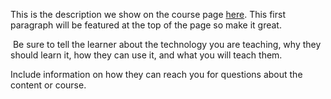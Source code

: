 This is the description we show on the course page [here](https://lab.github.com/BerninaMad/health-check-load-balancer). This first paragraph will be featured at the top of the page so make it great.
​

​
Be sure to tell the learner about the technology you are teaching, why they should learn it, how they can use it, and what you will teach them.
​


Include information on how they can reach you for questions about the content or course. 
